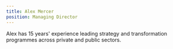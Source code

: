 ```yaml
---
title: Alex Mercer
position: Managing Director
---
```


Alex has 15 years' experience leading strategy and transformation programmes across private and public sectors.
